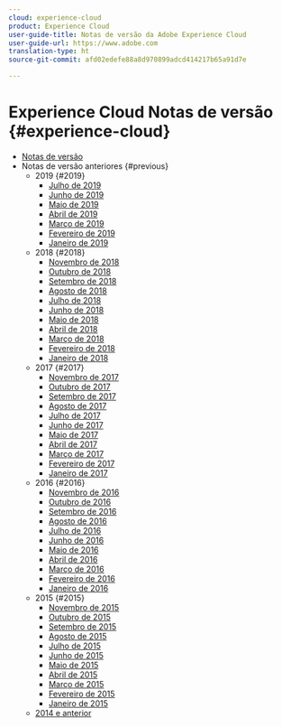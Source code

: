 ```yaml
---
cloud: experience-cloud
product: Experience Cloud
user-guide-title: Notas de versão da Adobe Experience Cloud
user-guide-url: https://www.adobe.com
translation-type: ht
source-git-commit: afd02edefe88a8d970899adcd414217b65a91d7e

---
```



# Experience Cloud Notas de versão {#experience-cloud}

+ [Notas de versão](current.md)
+ Notas de versão anteriores {#previous}
   + 2019 {#2019}
      + [Julho de 2019](c-legacy-releases/2019/07182019.md)
      + [Junho de 2019](c-legacy-releases/2019/06132019.md)
      + [Maio de 2019](c-legacy-releases/2019/05092019.md)
      + [Abril de 2019](c-legacy-releases/2019/04112019.md)
      + [Março de 2019](c-legacy-releases/2019/03072019.md)
      + [Fevereiro de 2019](c-legacy-releases/2019/02072019.md)
      + [Janeiro de 2019](c-legacy-releases/2019/01172019.md)
   + 2018 {#2018}
      + [Novembro de 2018](c-legacy-releases/2018/11012018.md)
      + [Outubro de 2018](c-legacy-releases/2018/10112018.md)
      + [Setembro de 2018](c-legacy-releases/2018/09132018.md)
      + [Agosto de 2018](c-legacy-releases/2018/08092018.md)
      + [Julho de 2018](c-legacy-releases/2018/07192018.md)
      + [Junho de 2018](c-legacy-releases/2018/06142018.md)
      + [Maio de 2018](c-legacy-releases/2018/05102018.md)
      + [Abril de 2018](c-legacy-releases/2018/04122018.md)
      + [Março de 2018](c-legacy-releases/2018/03082018.md)
      + [Fevereiro de 2018](c-legacy-releases/2018/02082018.md)
      + [Janeiro de 2018](c-legacy-releases/2018/01182018.md)
   + 2017 {#2017}
      + [Novembro de 2017](c-legacy-releases/2017/11092017.md)
      + [Outubro de 2017](c-legacy-releases/2017/10262017.md)
      + [Setembro de 2017](c-legacy-releases/2017/09212017.md)
      + [Agosto de 2017](c-legacy-releases/2017/08172017.md)
      + [Julho de 2017](c-legacy-releases/2017/07202017.md)
      + [Junho de 2017](c-legacy-releases/2017/06082017.md)
      + [Maio de 2017](c-legacy-releases/2017/05182017.md)
      + [Abril de 2017](c-legacy-releases/2017/04202017.md)
      + [Março de 2017](c-legacy-releases/2017/03092017.md)
      + [Fevereiro de 2017](c-legacy-releases/2017/02162017.md)
      + [Janeiro de 2017](c-legacy-releases/2017/01192017.md)
   + 2016 {#2016}
      + [Novembro de 2016](c-legacy-releases/2016/11102016.md)
      + [Outubro de 2016](c-legacy-releases/2016/10202016.md)
      + [Setembro de 2016](c-legacy-releases/2016/09152016.md)
      + [Agosto de 2016](c-legacy-releases/2016/08182016.md)
      + [Julho de 2016](c-legacy-releases/2016/07212016.md)
      + [Junho de 2016](c-legacy-releases/2016/06162016.md)
      + [Maio de 2016](c-legacy-releases/2016/05192016.md)
      + [Abril de 2016](c-legacy-releases/2016/04212016.md)
      + [Março de 2016](c-legacy-releases/2016/03172016.md)
      + [Fevereiro de 2016](c-legacy-releases/2016/02182016.md)
      + [Janeiro de 2016](c-legacy-releases/2016/01212016.md)
   + 2015 {#2015}
      + [Novembro de 2015](c-legacy-releases/2015/11052015.md)
      + [Outubro de 2015](c-legacy-releases/2015/10152015.md)
      + [Setembro de 2015](c-legacy-releases/2015/09172015.md)
      + [Agosto de 2015](c-legacy-releases/2015/08202015.md)
      + [Julho de 2015](c-legacy-releases/2015/07162015.md)
      + [Junho de 2015](c-legacy-releases/2015/06182015.md)
      + [Maio de 2015](c-legacy-releases/2015/05212015.md)
      + [Abril de 2015](c-legacy-releases/2015/04162015.md)
      + [Março de 2015](c-legacy-releases/2015/03192015.md)
      + [Fevereiro de 2015](c-legacy-releases/2015/02192015.md)
      + [Janeiro de 2015](c-legacy-releases/2015/01152015.md)
   + [2014 e anterior](c-legacy-releases/2014-earlier.md)

